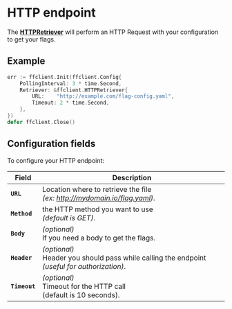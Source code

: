 # HTTP endpoint
The [**HTTPRetriever**](https://pkg.go.dev/github.com/thomaspoignant/go-feature-flag#HTTPRetriever) will perform an HTTP Request with your configuration to get your flags.

## Example
```go linenums="1"
err := ffclient.Init(ffclient.Config{
    PollingInterval: 3 * time.Second,
    Retriever: &ffclient.HTTPRetriever{
        URL:    "http://example.com/flag-config.yaml",
        Timeout: 2 * time.Second,
    },
})
defer ffclient.Close()
```
## Configuration fields
To configure your HTTP endpoint:

| Field | Description |
|---|---|
|**`URL`**| Location where to retrieve the file <br> _(ex: http://mydomain.io/flag.yaml)_.|
|**`Method`**| the HTTP method you want to use <br>*(default is GET)*.|
|**`Body`**| *(optional)*<br>If you need a body to get the flags.|
|**`Header`**| *(optional)*<br>Header you should pass while calling the endpoint *(useful for authorization)*.|
|**`Timeout`**| *(optional)*<br>Timeout for the HTTP call <br>(default is 10 seconds).|
